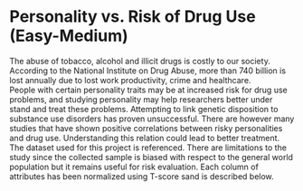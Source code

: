 # Personality vs. Risk of Drug Use (Easy-Medium)  

The abuse of tobacco, alcohol and illicit drugs is costly to our society. According to 
the National Institute on Drug Abuse, more than 740 billion is lost annually due to lost work productivity, 
crime and healthcare.  
People with certain personality traits may be at increased risk for drug use problems, 
and studying personality may help researchers better under stand and treat these problems.
Attempting to link genetic disposition to substance use disorders has proven unsuccessful.
There are however many studies that have shown positive correlations between risky personalities 
and drug use. Understanding this relation could lead to better treatment.
The dataset used for this project is referenced. There are limitations to the study since the collected 
sample is biased with respect to the general world population but it remains useful for 
risk evaluation. Each column of attributes has been normalized using T-score sand is described below.
